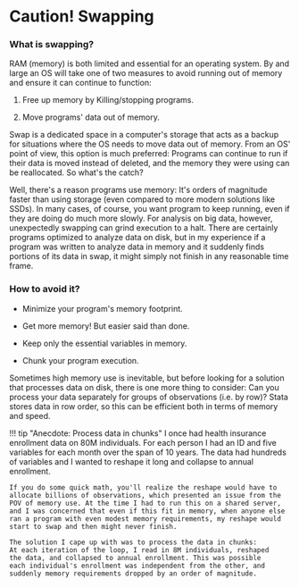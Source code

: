 Caution! Swapping
=================

### What is swapping?

RAM (memory) is both limited and essential for an operating system. By and large an OS will take one of two measures to avoid running out of memory and ensure it can continue to function:

1. Free up memory by Killing/stopping programs.

2. Move programs' data out of memory.

Swap is a dedicated space in a computer's storage that acts as a backup for situations where the OS needs to move data out of memory. From an OS' point of view, this option is much preferred: Programs can continue to run if their data is moved instead of deleted, and the memory they were using can be reallocated. So what's the catch?

Well, there's a reason programs use memory: It's orders of magnitude faster than using storage (even compared to more modern solutions like SSDs). In many cases, of course, you want program to keep running, even if they are doing do much more slowly. For analysis on big data, however, unexpectedly swapping can grind execution to a halt. There are certainly programs optimized to analyze data on disk, but in my experience if a program was written to analyze data in memory and it suddenly finds portions of its data in swap, it might simply not finish in any reasonable time frame.

### How to avoid it?

- Minimize your program's memory footprint.

- Get more memory! But easier said than done.

- Keep only the essential variables in memory.

- Chunk your program execution.

Sometimes high memory use is inevitable, but before looking for a solution that processes data on disk, there is one more thing to consider: Can you process your data separately for groups of observations (i.e. by row)? Stata stores data in row order, so this can be efficient both in terms of memory and speed.

!!! tip "Anecdote: Process data in chunks"
    I once had health insurance enrollment data on 80M individuals.
    For each person I had an ID and five variables for each month
    over the span of 10 years. The data had hundreds of variables and
    I wanted to reshape it long and collapse to annual enrollment.

    If you do some quick math, you'll realize the reshape would have to
    allocate billions of observations, which presented an issue from the
    POV of memory use. At the time I had to run this on a shared server,
    and I was concerned that even if this fit in memory, when anyone else
    ran a program with even modest memory requirements, my reshape would
    start to swap and then might never finish.

    The solution I cape up with was to process the data in chunks:
    At each iteration of the loop, I read in 8M individuals, reshaped
    the data, and collapsed to annual enrollment. This was possible
    each individual's enrollment was independent from the other, and
    suddenly memory requirements dropped by an order of magnitude.
